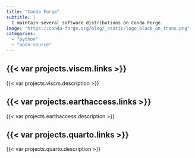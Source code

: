 ```yaml
---
title: "Conda Forge"
subtitle: |
  I maintain several software distributions on Conda Forge.
image: "https://conda-forge.org/blog/_static/logo_black_on_trans.png"
categories:
  - "python"
  - "open-source"
---
```


## {{< var projects.viscm.links >}}

{{< var projects.viscm.description >}}


## {{< var projects.earthaccess.links >}}

{{< var projects.earthaccess.description >}}


## {{< var projects.quarto.links >}}

{{< var projects.quarto.description >}}
